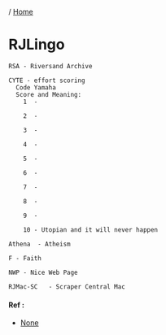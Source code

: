/ [Home](index.md)

# RJLingo



```
RSA - Riversand Archive

CYTE - effort scoring 
  Code Yamaha 
  Score and Meaning:
    1  - 

    2  - 

    3  - 

    4  - 

    5  - 

    6  - 

    7  - 

    8  - 

    9  - 

    10 - Utopian and it will never happen

Athena  - Atheism

F - Faith

NWP - Nice Web Page

RJMac-SC   - Scraper Central Mac

```

#### Ref :

  * [None](none)
